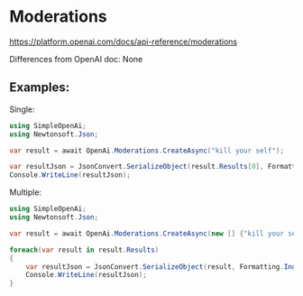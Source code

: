 # Moderations

https://platform.openai.com/docs/api-reference/moderations

Differences from OpenAI doc:
None

## Examples:
Single:
```csharp
using SimpleOpenAi;
using Newtonsoft.Json;

var result = await OpenAi.Moderations.CreateAsync("kill your self");

var resultJson = JsonConvert.SerializeObject(result.Results[0], Formatting.Indented);
Console.WriteLine(resultJson);
```
Multiple:
```csharp
using SimpleOpenAi;
using Newtonsoft.Json;

var result = await OpenAi.Moderations.CreateAsync(new [] {"kill your self", "dont kill your self"});

foreach(var result in result.Results)
{
    var resultJson = JsonConvert.SerializeObject(result, Formatting.Indented);
    Console.WriteLine(resultJson);
}
```